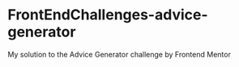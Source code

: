 # FrontEndChallenges-advice-generator
My solution to the Advice Generator challenge by Frontend Mentor
